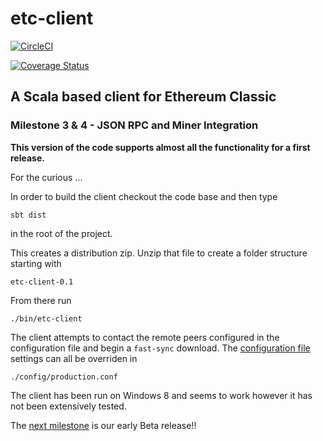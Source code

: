 # etc-client


[![CircleCI](https://circleci.com/gh/input-output-hk/etc-client/tree/master.svg?style=svg)](https://circleci.com/gh/input-output-hk/etc-client/tree/master)

[![Coverage Status](https://coveralls.io/repos/github/input-output-hk/etc-client/badge.svg?branch=master)](https://coveralls.io/github/input-output-hk/etc-client?branch=master)


## A Scala based client for Ethereum Classic 

### Milestone 3 & 4 - JSON RPC and Miner Integration

**This version of the code supports almost all the functionality for a first release.**

For the curious ...

In order to build the client checkout the code base and then type

 `sbt dist`

 in the root of the project.

This creates a distribution zip. Unzip that file to create a folder structure starting with

 ```
 etc-client-0.1
 ```

 From there run 
  
 ```
 ./bin/etc-client
 ```

The client attempts to contact the remote peers configured in the configuration file and begin a 
`fast-sync` download. The [configuration file](https://github.com/input-output-hk/etc-client/blob/master/src/main/resources/application.conf)
settings can all be overriden in 

`./config/production.conf`

The client has been run on Windows 8 and seems to work however it has not been extensively tested.
 
The [next milestone](https://iohk.io/projects/ethereum-classic/#roadmap) is our early Beta release!!
  
  

